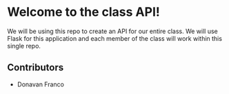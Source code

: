 # Welcome to the class API!

We will be using this repo to create an API for our entire class. We will use Flask for this application and each member of the class will work within this single repo.


## Contributors

* Donavan Franco